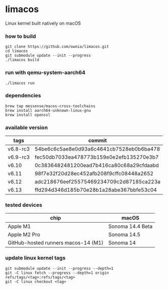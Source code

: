 # limacos
Linux kernel built natively on macOS

### how to build

```
git clone https://github.com/ownia/limacos.git
cd limacos
git submodule update --init --progress
./limacos build
```

### run with qemu-system-aarch64

```
./limacos run
```

### dependencies

```
brew tap messense/macos-cross-toolchains
brew install aarch64-unknown-linux-gnu
brew install openssl
```

### available version

| tags     | commit                                   |
|----------|------------------------------------------|
| v6.8-rc3 | 54be6c6c5ae8e0d93a6c4641cb7528eb0b6ba478 |
| v6.9-rc3 | fec50db7033ea478773b159e0e2efb135270e3b7 |
| v6.10    | 0c3836482481200ead7b416ca80c68a29cfdaabd |
| v6.11    | 98f7e32f20d28ec452afb208f9cffc08448a2652 |
| v6.12    | adc218676eef25575469234709c2d87185ca223a |
| v6.13    | ffd294d346d185b70e28b1a28abe367bbfe53c04 |


### tested devices

| chip                                | macOS            |
|-------------------------------------|------------------|
| Apple M1                            | Sonoma 14.4 Beta |
| Apple M2 Pro                        | Sonoma 14.5      |
| GitHub-hosted runners macos-14 (M1) | Sonoma 14        |


### update linux kernel tags

```
git submodule update --init --progress --depth=1
git -C linux fetch --progress --depth=1 origin refs/tags/<tag>:refs/tags/<tag>
git -C linux checkout <tag>
```

